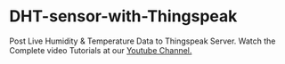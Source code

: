 # DHT-sensor-with-Thingspeak

Post Live Humidity &amp; Temperature Data to Thingspeak Server. 
Watch the Complete video Tutorials at our [Youtube Channel.](https://youtu.be/fMZ8NZ1Ksow)
